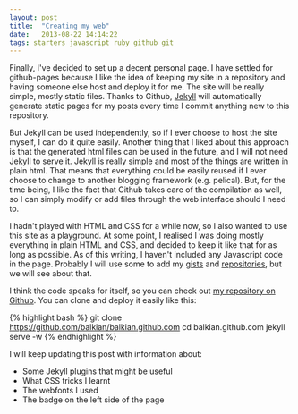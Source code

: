 ```yaml
---
layout: post
title:  "Creating my web"
date:   2013-08-22 14:14:22
tags: starters javascript ruby github git 
---
```


Finally, I've decided to set up a decent personal page. I have settled for github-pages because I like the idea of keeping my site in a repository and having someone else host and deploy it for me. The site will be really simple, mostly static files.
Thanks to Github, [Jekyll](http://jekyllrb.com) will automatically generate static pages for my posts every time I commit anything new to this repository.

But Jekyll can be used independently, so if I ever choose to host the site myself, I can do it quite easily. Another thing that I liked about this approach is that the generated html files can be used in the future, and I will not need Jekyll to serve it.
Jekyll is really simple and most of the things are written in plain html.
That means that everything could be easily reused if I ever choose to change to another blogging framework (e.g. pelical).
But, for the time being, I like the fact that Github takes care of the compilation as well, so I can simply modify or add files through the web interface should I need to.

I hadn't played with HTML and CSS for a while now, so I also wanted to use this site as a playground.
At some point, I realised I was doing mostly everything in plain HTML and CSS, and decided to keep it like that for as long as possible. As of this writing, I haven't included any Javascript code in the page. Probably I will use some to add my [gists](http://gist.github.com/balkian) and [repositories](http://github.com/balkian), but we will see about that.

I think the code speaks for itself, so you can check out [my repository on Github](http://github.com/balkian/balkian.github.com). You can clone and deploy it easily like this:

{% highlight bash %}
git clone https://github.com/balkian/balkian.github.com
cd balkian.github.com
jekyll serve -w
{% endhighlight %}

I will keep updating this post with information about:
 * Some Jekyll plugins that might be useful
 * What CSS tricks I learnt
 * The webfonts I used
 * The badge on the left side of the page

